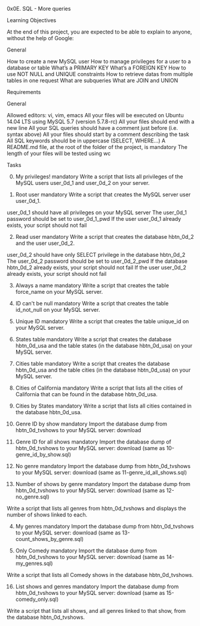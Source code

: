 0x0E. SQL - More queries

Learning Objectives

At the end of this project, you are expected to be able to explain to anyone, without the help of Google:

General

How to create a new MySQL user
How to manage privileges for a user to a database or table
What’s a PRIMARY KEY
What’s a FOREIGN KEY
How to use NOT NULL and UNIQUE constraints
How to retrieve datas from multiple tables in one request
What are subqueries
What are JOIN and UNION

Requirements

General

Allowed editors: vi, vim, emacs
All your files will be executed on Ubuntu 14.04 LTS using MySQL 5.7 (version 5.7.8-rc)
All your files should end with a new line
All your SQL queries should have a comment just before (i.e. syntax above)
All your files should start by a comment describing the task
All SQL keywords should be in uppercase (SELECT, WHERE…)
A README.md file, at the root of the folder of the project, is mandatory
The length of your files will be tested using wc

Tasks
 
0. My privileges! mandatory
Write a script that lists all privileges of the MySQL users user_0d_1 and user_0d_2 on your server.

1. Root user mandatory
Write a script that creates the MySQL server user user_0d_1.

user_0d_1 should have all privileges on your MySQL server
The user_0d_1 password should be set to user_0d_1_pwd
If the user user_0d_1 already exists, your script should not fail

2. Read user mandatory
Write a script that creates the database hbtn_0d_2 and the user user_0d_2.

user_0d_2 should have only SELECT privilege in the database hbtn_0d_2
The user_0d_2 password should be set to user_0d_2_pwd
If the database hbtn_0d_2 already exists, your script should not fail
If the user user_0d_2 already exists, your script should not fail

3. Always a name mandatory
Write a script that creates the table force_name on your MySQL server.

4. ID can't be null mandatory
Write a script that creates the table id_not_null on your MySQL server.

5. Unique ID mandatory
Write a script that creates the table unique_id on your MySQL server.

6. States table mandatory
Write a script that creates the database hbtn_0d_usa and the table states (in the database hbtn_0d_usa) on your MySQL server.

7. Cities table mandatory
Write a script that creates the database hbtn_0d_usa and the table cities (in the database hbtn_0d_usa) on your MySQL server.

8. Cities of California mandatory
Write a script that lists all the cities of California that can be found in the database hbtn_0d_usa.

9. Cities by States mandatory
Write a script that lists all cities contained in the database hbtn_0d_usa.

10. Genre ID by show mandatory
Import the database dump from hbtn_0d_tvshows to your MySQL server: download

11. Genre ID for all shows mandatory
Import the database dump of hbtn_0d_tvshows to your MySQL server: download (same as 10-genre_id_by_show.sql)

12. No genre mandatory
Import the database dump from hbtn_0d_tvshows to your MySQL server: download (same as 11-genre_id_all_shows.sql)

13. Number of shows by genre mandatory
Import the database dump from hbtn_0d_tvshows to your MySQL server: download (same as 12-no_genre.sql)

Write a script that lists all genres from hbtn_0d_tvshows and displays the number of shows linked to each.

4. My genres mandatory
Import the database dump from hbtn_0d_tvshows to your MySQL server: download (same as 13-count_shows_by_genre.sql)

15. Only Comedy mandatory
Import the database dump from hbtn_0d_tvshows to your MySQL server: download (same as 14-my_genres.sql)

Write a script that lists all Comedy shows in the database hbtn_0d_tvshows.

16. List shows and genres mandatory
Import the database dump from hbtn_0d_tvshows to your MySQL server: download (same as 15-comedy_only.sql)

Write a script that lists all shows, and all genres linked to that show, from the database hbtn_0d_tvshows.



